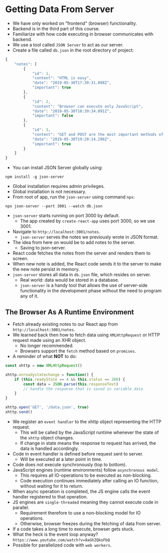 # Getting Data From Server
- We have only worked on "frontend" (browser) functionality.
- Backend is in the third part of this course.
- Familiarize with how code executing in browser communicates with backend.
- We use a tool called `JSON Server` to act as our server.
- Create a file called `db.json` in the root directory of project:
```javascript
{
    "notes": [
        {
            "id": 1,
            "content": "HTML is easy",
            "date": "2019-05-30T17:30:31.098Z",
            "important": true
        },
        {
            "id": 2,
            "content": "Browser can execute only JavaScript",
            "date": "2019-05-30T18:39:34.091Z",
            "important": false
        },
        {
            "id": 3,
            "content": "GET and POST are the most important methods of HTTP protocol",
            "date": "2019-05-30T19:20:14.298Z",
            "important": true
        }
    ]
}
```
- You can install JSON Server globally using:
```
npm install -g json-server
```
- Global installation requires admin privileges.
- Global installation is not necessary.
- From root of app, run the `json-server` using command `npx`:
```
npx json-server --port 3001 --watch db.json
```
- `json-server` starts running on port 3000 by default.
    - The app created by `create-react-app` uses port 3000, so we use 3001.
- Navigate to `http://localhost:3001/notes`.
    - `json-server` serves the notes we previously wrote in JSON format.
- The idea from here on would be to add notes to the server.
    - Saving to json-server.
- React code fetches the notes from the server and renders them to screen.
- When new note is added, the React code sends it to the server to make the new note persist in memory.
- `json-server` stores all data in `db.json` file, which resides on server.
    - Real world: data would be stored in a database.
    - `json-server` is a handy tool that allows the use of server-side functionality in the development phase without the need to program any of it.

## The Browser As A Runtime Environment
- Fetch already existing notes to our React app from `http://localhost:3001/notes`.
- We learned back then how to fetch data using `XMLHttpRequest` or HTTP request made using an XHR object.
    - No longer recommended.
    - Browsers support the `fetch` method based on `promises`.
- A reminder of what **NOT** to do:
```javascript
const xhttp = new XMLHttpRequest()

xhttp.onreadystatechange = function() {
    if (this.readyState == 4 && this.status == 200) {
        const data = JSON.parse(this.responseText)
        // handle the response that is saved in variable data
    }
}

xhttp.open('GET', '/data.json', true)
xhttp.send()
```
- We register an `event handler` to the xhttp object representing the HTTP request.
    - This will be called by the JavaScript runtime whenever the state of the `xhttp` object changes.
    - If change in state means the response to request has arrived, the data is handled accordingly.
- Code in event handler is defined before request sent to server.
    - Will be executed at a later point in time.
- Code does not execute synchronously (top to bottom).
- JavaScript engines (runtime environments) follow `asynchronous model`.
    - This requires all IO-operations to be executed as non-blocking.
    - Code execution continues immediately after calling an IO function, without waiting for it to return.
- When async operation is completed, the JS engine calls the event handler registered to that operation.
- JS engines are `single-threaded` meaning they cannot execute code in parallel.
    - Requirement therefore to use a non-blocking model for IO operations.
    - Otherwise, browser freezes during the fetching of data from server.
- If a code takes a long time to execute, browser gets stuck.
- What the heck is the event loop anyway?
    `https://www.youtube.com/watch?v=8aGhZQkoFbQ`
- Possible for parallelized code with `web workers`.